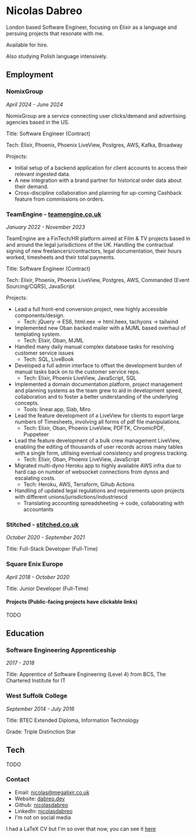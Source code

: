 # Nicolas Dabreo

London based Software Engineer, focusing on Elixir as a language and persuing projects that resonate with me.

Available for hire.

Also studying Polish language intensively.

## Employment

### NomixGroup

_April 2024 - June 2024_

NomixGroup are a service connecting user clicks/demand and advertising agencies based in the US. 

Title: Software Engineer (Contract)

Tech: Elixir, Phoenix, Phoenix LiveView, Postgres, AWS, Kafka, Broadway

Projects:

- Initial setup of a backend application for client accounts to access their relevant ingested data.
- A new integration with a brand partner for historical order data about their demand.
- Cross-discipline collaboration and planning for up-coming Cashback feature from commissions on orders.

### TeamEngine - [teamengine.co.uk](https://teamengine.co.uk)

_January 2022 - November 2023_

TeamEngine are a FinTech/HR platform aimed at Film & TV projects based in and around the legal jurisdictions of the UK. Handling the contractual signing of new freelancers/contractors, legal documentation, their hours worked, timesheets and their total payments.

Title: Software Engineer (Contract)

Tech: Elixir, Phoenix, Phoenix LiveView, Postgres, AWS, Commanded (Event Sourcing/CQRS), JavaScript

Projects:

- Lead a full front-end conversion project, new highly accessible components/design.
    - Tech: jQuery -> ES6, html.eex -> html.heex, tachyons -> tailwind
- Implemented new Oban backed mailer with a MJML based overhaul of templating system.
    - Tech: Elixir, Oban, MJML
- Handled many daily manual complex database tasks for resolving customer service issues
    - Tech: SQL, LiveBook
- Developed a full admin interface to offset the development burden of manual tasks back on to the customer service reps.
    - Tech: Elixir, Phoenix LiveView, JavaScript, SQL
- Implemented a domain documentation platform, project management and planning systems as the team grew to aid in development speed, collaboration and to foster a better understanding of the underlying concepts.
    - Tools: linear.app, Slab, Miro
- Lead the feature development of a LiveView for clients to export large numbers of Timesheets, involving all forms of pdf file manipulations.
    - Tech: Elixir, Oban, Phoenix LiveView, PDFTK, ChromicPDF, Puppeteer
- Lead the feature development of a bulk crew management LiveView, enabling the editing of thousands of user records across many tables with a single form, utilising eventual consistency and progress tracking.
    - Tech: Elixir, Oban, Phoenix LiveView, JavaScript
- Migrated multi-dyno Heroku app to highly available AWS infra due to hard cap on number of websocket connections from dynos and escalating costs.
    - Tech: Heroku, AWS, Terraform, Gihub Actions
- Handling of updated legal regulations and requirements upon projects with different unions/jurisdictions/industriescd 
    - Translating accounting spreadsheeting -> code, collaborating with accountants

### Stitched - [stitched.co.uk](https://stitched.co.uk)

_October 2020 - September 2021_

Title: Full-Stack Developer (Full-Time)

### Square Enix Europe 

_April 2018 - October 2020_

Title: Junior Developer (Full-Time)

#### Projects (Public-facing projects have clickable links)

TODO

## Education

### Software Engineering Apprenticeship

_2017 - 2018_

Title: Apprentice of Software Engineering (Level 4) from BCS, The Chartered Institute for IT

### West Suffolk College

_September 2014 - July 2016_

Title: BTEC Extended Diploma, Information Technology

Grade: Triple Distinction Star

## Tech

TODO

### Contact

- Email: nicolas@megalixir.co.uk
- Website: [dabreo.dev](https://dabreo.dev)
- Github: [nicolasdabreo](http://github.com/nicolasdabreo)
- LinkedIn: [nicolasdabreo](http://linkedin.com/in/nicolasdabreo)
- I'm not on social media

I had a LaTeX CV but I'm so over that now, you can see it [here](https://github.com/nicolasdabreo/latex-cv/blob/master/main.pdf)
